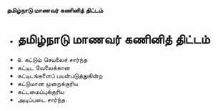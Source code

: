 **தமிழ்நாடு மாணவர் கணினித் திட்டம்**
- # தமிழ்நாடு மாணவர் கணினித் திட்டம்
- a. கட்டும் செயலைச் சார்ந்த
- கட்டிட வேலைக்கான
- கட்டிடங்களைப் பயன்படுத்துகின்ற
- கட்டுமான முறைக்குரிய
- கட்டமைப்புக்குரிய
- அடிப்படை சார்ந்த.


